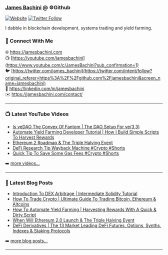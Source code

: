 ### [James Bachini][website] @ ⚙️Github

[![Website](https://img.shields.io/website?label=jamesbachini.com&style=for-the-badge&url=https%3A%2F%2Fjamesbachini.com)](https://jamesbachini.com)
[![Twitter Follow](https://img.shields.io/twitter/follow/james_bachini?color=1DA1F2&logo=twitter&style=for-the-badge)](https://twitter.com/intent/follow?original_referer=https%3A%2F%2Fgithub.com%2Fjamesbachini&screen_name=jamesbachini)

I dabble in blockchain development, systems trading and yield farming.

### 👋 Connect With Me

🌐 https://jamesbachini.com
<br />
📺 [https://youtube.com/jamesbachini](https://www.youtube.com/c/JamesBachini?sub_confirmation=1)
<br />
🐦 [https://twitter.com/james_bachini](https://twitter.com/intent/follow?original_referer=https%3A%2F%2Fgithub.com%2Fjamesbachini&screen_name=jamesbachini)
<br />
👔 https://linkedin.com/in/jamesbachini
<br />
✉️ https://jamesbachini.com/contact/

---

### 📺 Latest YouTube Videos

<!-- YOUTUBE:START -->
- [Is veDAO The Convex Of Fantom | The DAO Setup For ve&lpar;3,3&rpar;](https://www.youtube.com/watch?v=V5HQvs-Iejk)
- [Automate Yield Farming Developer Tutorial | How I Build Simple Scripts To Harvest Rewards](https://www.youtube.com/watch?v=aoPuHVdbHYo)
- [Ethereum 2 Roadmap &amp; The Triple Halving Event](https://www.youtube.com/watch?v=q9jqwkP9740)
- [DeFi Research Tip Wayback Machine #Crypto #Shorts](https://www.youtube.com/watch?v=sbKeUTXmQco)
- [Quick Tip To Save Some Gas Fees #Crypto #Shorts](https://www.youtube.com/watch?v=vMJWIaDFmMk)
<!-- YOUTUBE:END -->

➡️ [more videos...](https://youtube.com/jamesbachini)

---

### 📝 Latest Blog Posts

<!-- BLOG-POST-LIST:START -->
- [Introduction To DEX Arbitrage | Intermediate Solidity Tutorial](https://jamesbachini.com/dex-arbitrage/)
- [How To Trade Crypto | Ultimate Guide To Trading Bitcoin, Ethereum &amp; Altcoins](https://jamesbachini.com/how-to-trade-crypto/)
- [How To Automate Yield Farming | Harvesting Rewards With A Quick &amp; Dirty Script](https://jamesbachini.com/automate-yield-farming/)
- [When Will Ethereum 2.0 Launch &amp; The Triple Halving Event](https://jamesbachini.com/ethereum-v2/)
- [DeFi Derivatives | The 13 Market Leading DeFi Futures, Options, Synths, Indexes &amp; Staking Protocols](https://jamesbachini.com/defi-derivatives/)
<!-- BLOG-POST-LIST:END -->

➡️ [more blog posts...](https://jamesbachini.com)

---

[website]: https://jamesbachini.com
[twitter]: https://twitter.com/james_bachini
[youtube]: https://youtube.com/jamesbachini
[linkedin]: https://linkedin.com/in/jamesbachini
